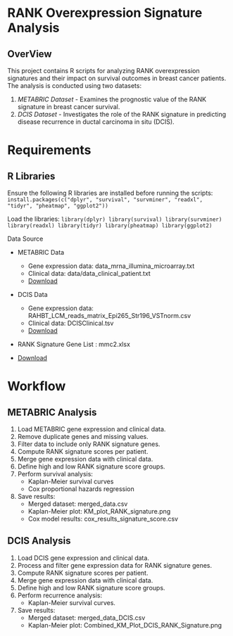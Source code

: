 # RANK Overexpression Signature Analysis

## OverView
This project contains R scripts for analyzing RANK overexpression signatures and their impact on survival outcomes in breast cancer patients. The analysis is conducted using two datasets:
  1. *METABRIC Dataset* - Examines the prognostic value of the RANK signature in breast cancer survival.
  2. *DCIS Dataset* - Investigates the role of the RANK signature in predicting disease recurrence in ductal carcinoma in situ (DCIS).

# Requirements
## R Libraries
Ensure the following R libraries are installed before running the scripts:
  `install.packages(c("dplyr", "survival", "survminer", "readxl", "tidyr", "pheatmap", "ggplot2"))`

Load the libraries:
    `library(dplyr)
    library(survival)
    library(survminer)
    library(readxl)
    library(tidyr)
    library(pheatmap)
    library(ggplot2)`


Data Source

* METABRIC Data
    * Gene expression data: data_mrna_illumina_microarray.txt 
    * Clinical data: data/data_clinical_patient.txt
    * [Download](https://www.synapse.org/Synapse:syn1688369/wiki/27311)
 
* DCIS Data
    * Gene expression data: RAHBT_LCM_reads_matrix_Epi265_Str196_VSTnorm.csv
    * Clinical data: DCISClinical.tsv
    * [Download](https://humantumoratlas.org/)
      
* RANK Signature Gene List : mmc2.xlsx
* [Download](https://www.ncbi.nlm.nih.gov/gds?linkname=pubmed_gds&from_uid=34004159)


# Workflow
## METABRIC Analysis
1. Load METABRIC gene expression and clinical data.
2. Remove duplicate genes and missing values.
3. Filter data to include only RANK signature genes.
4. Compute RANK signature scores per patient.
5. Merge gene expression data with clinical data.
6. Define high and low RANK signature score groups.
7. Perform survival analysis:
   * Kaplan-Meier survival curves
   * Cox proportional hazards regression
8. Save results:
   * Merged dataset: merged_data.csv
   * Kaplan-Meier plot: KM_plot_RANK_signature.png
   * Cox model results: cox_results_signature_score.csv

## DCIS Analysis
1. Load DCIS gene expression and clinical data.
2. Process and filter gene expression data for RANK signature genes.
3. Compute RANK signature scores per patient.
4. Merge gene expression data with clinical data.
5. Define high and low RANK signature score groups.
6. Perform recurrence analysis:
   * Kaplan-Meier survival curves.
7. Save results:
   * Merged dataset: merged_data_DCIS.csv
   * Kaplan-Meier plot: Combined_KM_Plot_DCIS_RANK_Signature.png

